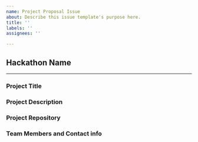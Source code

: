 ```yaml
---
name: Project Proposal Issue
about: Describe this issue template's purpose here.
title: ''
labels: ''
assignees: ''

---
```


## Hackathon Name
 
---

### Project Title

### Project Description

### Project Repository 

### Team Members and Contact info
